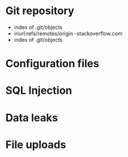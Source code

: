 # Git repository
- index of .git/objects
- inurl:refs/remotes/origin -stackoverflow.com
- index of .git/objects

# Configuration files

# SQL Injection

# Data leaks

# File uploads
